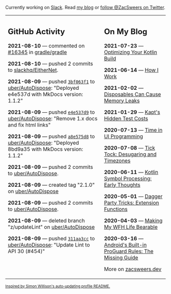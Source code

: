 Currently working on [Slack](https://slack.com/). Read [my blog](https://zacsweers.dev/) or [follow @ZacSweers on Twitter](https://twitter.com/ZacSweers).

<table><tr><td valign="top" width="60%">

## GitHub Activity
<!-- githubActivity starts -->
**2021-08-10** — commented on [#16345](https://github.com/gradle/gradle/issues/16345#issuecomment-896168844) in [gradle/gradle](https://api.github.com/repos/gradle/gradle)

**2021-08-10** — pushed 2 commits to [slackhq/EitherNet](https://api.github.com/repos/slackhq/EitherNet).

**2021-08-09** — pushed [`3bf063f1`](https://github.com/uber/AutoDispose/commit/3bf063f1a2b7b178c36c717a732814f54b5404ba) to [uber/AutoDispose](https://api.github.com/repos/uber/AutoDispose): "Deployed e4e537d with MkDocs version: 1.1.2"

**2021-08-09** — pushed [`e4e537d9`](https://github.com/uber/AutoDispose/commit/e4e537d952d8ea62850bcb3cfedc96b1c19a9d7a) to [uber/AutoDispose](https://api.github.com/repos/uber/AutoDispose): "Remove 1.x docs and fix html links"

**2021-08-09** — pushed [`a8e575d8`](https://github.com/uber/AutoDispose/commit/a8e575d83c1b2316f3987e16eb2dce27043b849d) to [uber/AutoDispose](https://api.github.com/repos/uber/AutoDispose): "Deployed 8bd9a35 with MkDocs version: 1.1.2"

**2021-08-09** — pushed 2 commits to [uber/AutoDispose](https://api.github.com/repos/uber/AutoDispose).

**2021-08-09** — created tag "2.1.0" on [uber/AutoDispose](https://api.github.com/repos/uber/AutoDispose)

**2021-08-09** — pushed 2 commits to [uber/AutoDispose](https://api.github.com/repos/uber/AutoDispose).

**2021-08-09** — deleted branch "z/updateLint" on [uber/AutoDispose](https://api.github.com/repos/uber/AutoDispose)

**2021-08-09** — pushed [`311aa3cc`](https://github.com/uber/AutoDispose/commit/311aa3cce8e30ea4f524343d201409b28e51d8f1) to [uber/AutoDispose](https://api.github.com/repos/uber/AutoDispose): "Update Lint to API 30 (#454)"
<!-- githubActivity ends -->
</td><td valign="top" width="40%">

## On My Blog
<!-- blog starts -->
**2021-07-23** — [Optimizing Your Kotlin Build](https://www.zacsweers.dev/optimizing-your-kotlin-build/)

**2021-06-14** — [How I Work](https://www.zacsweers.dev/how-i-work/)

**2021-02-02** — [Disposables Can Cause Memory Leaks](https://www.zacsweers.dev/disposables-can-cause-memory-leaks/)

**2021-01-29** — [Kapt's Hidden Test Costs](https://www.zacsweers.dev/kapts-hidden-test-costs/)

**2020-07-13** — [Time in UI Programming](https://www.zacsweers.dev/time-in-ui/)

**2020-07-08** — [Tick Tock: Desugaring and Timezones](https://www.zacsweers.dev/ticktock-desugaring-timezones/)

**2020-06-11** — [Kotlin Symbol Processing: Early Thoughts](https://www.zacsweers.dev/kotlin-symbol-processor-early-thoughts/)

**2020-05-01** — [Dagger Party Tricks: Extension Functions](https://www.zacsweers.dev/dagger-party-tricks-extension-functions/)

**2020-04-03** — [Making My WFH Life Bearable](https://www.zacsweers.dev/making-wfh-life-bearable/)

**2020-03-16** — [Android's Built-in ProGuard Rules: The Missing Guide](https://www.zacsweers.dev/android-proguard-rules/)
<!-- blog ends -->
More on [zacsweers.dev](https://zacsweers.dev/)
</td></tr></table>

<sub><a href="https://simonwillison.net/2020/Jul/10/self-updating-profile-readme/">Inspired by Simon Willison's auto-updating profile README.</a></sub>
